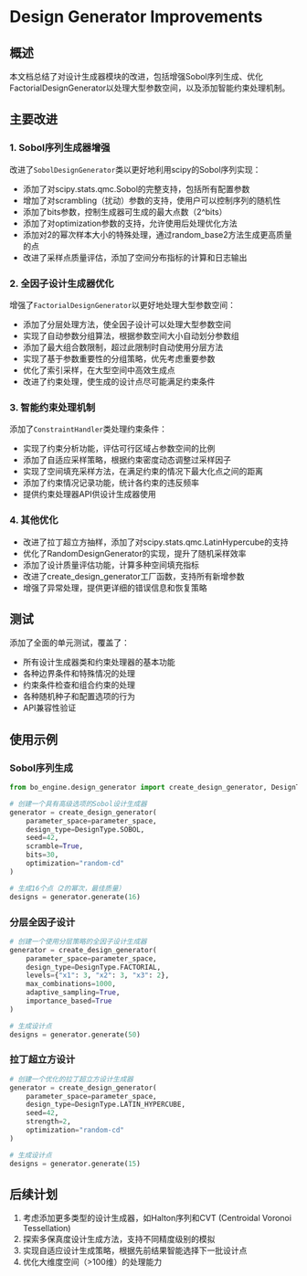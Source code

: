 # Design Generator Improvements

## 概述

本文档总结了对设计生成器模块的改进，包括增强Sobol序列生成、优化FactorialDesignGenerator以处理大型参数空间，以及添加智能约束处理机制。

## 主要改进

### 1. Sobol序列生成器增强

改进了`SobolDesignGenerator`类以更好地利用scipy的Sobol序列实现：

- 添加了对scipy.stats.qmc.Sobol的完整支持，包括所有配置参数
- 增加了对scrambling（扰动）参数的支持，使用户可以控制序列的随机性
- 添加了bits参数，控制生成器可生成的最大点数（2^bits）
- 添加了对optimization参数的支持，允许使用后处理优化方法
- 添加对2的幂次样本大小的特殊处理，通过random_base2方法生成更高质量的点
- 改进了采样点质量评估，添加了空间分布指标的计算和日志输出

### 2. 全因子设计生成器优化

增强了`FactorialDesignGenerator`以更好地处理大型参数空间：

- 添加了分层处理方法，使全因子设计可以处理大型参数空间
- 实现了自动参数分组算法，根据参数空间大小自动划分参数组
- 添加了最大组合数限制，超过此限制时自动使用分层方法
- 实现了基于参数重要性的分组策略，优先考虑重要参数
- 优化了索引采样，在大型空间中高效生成点
- 改进了约束处理，使生成的设计点尽可能满足约束条件

### 3. 智能约束处理机制

添加了`ConstraintHandler`类处理约束条件：

- 实现了约束分析功能，评估可行区域占参数空间的比例
- 添加了自适应采样策略，根据约束密度动态调整过采样因子
- 实现了空间填充采样方法，在满足约束的情况下最大化点之间的距离
- 添加了约束情况记录功能，统计各约束的违反频率
- 提供约束处理器API供设计生成器使用

### 4. 其他优化

- 改进了拉丁超立方抽样，添加了对scipy.stats.qmc.LatinHypercube的支持
- 优化了RandomDesignGenerator的实现，提升了随机采样效率
- 添加了设计质量评估功能，计算多种空间填充指标
- 改进了create_design_generator工厂函数，支持所有新增参数
- 增强了异常处理，提供更详细的错误信息和恢复策略

## 测试

添加了全面的单元测试，覆盖了：

- 所有设计生成器类和约束处理器的基本功能
- 各种边界条件和特殊情况的处理
- 约束条件检查和组合约束的处理
- 各种随机种子和配置选项的行为
- API兼容性验证

## 使用示例

### Sobol序列生成

```python
from bo_engine.design_generator import create_design_generator, DesignType

# 创建一个具有高级选项的Sobol设计生成器
generator = create_design_generator(
    parameter_space=parameter_space,
    design_type=DesignType.SOBOL,
    seed=42,
    scramble=True,
    bits=30,
    optimization="random-cd"
)

# 生成16个点（2的幂次，最佳质量）
designs = generator.generate(16)
```

### 分层全因子设计

```python
# 创建一个使用分层策略的全因子设计生成器
generator = create_design_generator(
    parameter_space=parameter_space,
    design_type=DesignType.FACTORIAL,
    levels={"x1": 3, "x2": 3, "x3": 2},
    max_combinations=1000,
    adaptive_sampling=True,
    importance_based=True
)

# 生成设计点
designs = generator.generate(50)
```

### 拉丁超立方设计

```python
# 创建一个优化的拉丁超立方设计生成器
generator = create_design_generator(
    parameter_space=parameter_space,
    design_type=DesignType.LATIN_HYPERCUBE,
    seed=42,
    strength=2,
    optimization="random-cd"
)

# 生成设计点
designs = generator.generate(15)
```

## 后续计划

1. 考虑添加更多类型的设计生成器，如Halton序列和CVT (Centroidal Voronoi Tessellation)
2. 探索多保真度设计生成方法，支持不同精度级别的模拟
3. 实现自适应设计生成策略，根据先前结果智能选择下一批设计点
4. 优化大维度空间（>100维）的处理能力 

